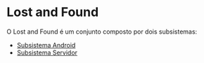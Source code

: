 # Lost and Found

O Lost and Found é um conjunto composto por dois subsistemas:

* [Subsistema Android](https://github.com/michelmotta/monitoring_system/tree/master/subsistema_android)
* [Subsistema Servidor](https://github.com/michelmotta/monitoring_system/tree/master/subsistema_arduino)
